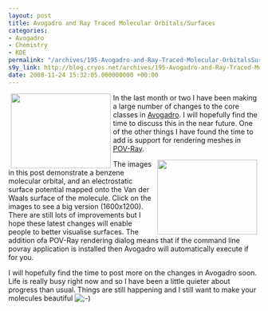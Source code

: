 ```yaml
---
layout: post
title: Avogadro and Ray Traced Molecular Orbitals/Surfaces
categories:
- Avogadro
- Chemistry
- KDE
permalink: "/archives/195-Avogadro-and-Ray-Traced-Molecular-OrbitalsSurfaces.html"
s9y_link: http://blog.cryos.net/archives/195-Avogadro-and-Ray-Traced-Molecular-OrbitalsSurfaces.html
date: 2008-11-24 15:32:05.000000000 +00:00
---
```

<span>
<a class='serendipity_image_link' href='http://blog.cryos.net/uploads/benzene.png' onclick="F1 = window.open('/uploads/benzene.png','Zoom','height=1225,width=1625,top=0,left=160,toolbar=no,menubar=no,location=no,resize=1,resizable=1,scrollbars=yes'); return false;"><!-- s9ymdb:99 --><img class="serendipity_image_left" width="200" height="150" style="float: left; border: 0px; padding-left: 5px; padding-right: 5px;" src="http://blog.cryos.net/uploads/benzene.serendipityThumb.png" alt="" /></a>
<p>In the last month or two I have been making a large number of changes to the core classes in <a href="http://avogadro.openmolecules.net/">Avogadro</a>. I will hopefully find the time to discuss this in the near future. One of the other things I have found the time to add is support for rendering meshes in <a href="http://www.povray.org/">POV-Ray</a>.</p>
<a class='serendipity_image_link' href='http://blog.cryos.net/uploads/benzene-66.png' onclick="F1 = window.open('/uploads/benzene-66.png','Zoom','height=1225,width=1625,top=0,left=160,toolbar=no,menubar=no,location=no,resize=1,resizable=1,scrollbars=yes'); return false;"><!-- s9ymdb:101 --><img class="serendipity_image_right" width="200" height="150" style="float: right; border: 0px; padding-left: 5px; padding-right: 5px;" src="http://blog.cryos.net/uploads/benzene-66.serendipityThumb.png" alt="" /></a>
<p>The images in this post demonstrate a benzene molecular orbital, and an electrostatic surface potential mapped onto the Van der Waals surface of the molecule. Click on the images to see a big version (1600x1200). There are still lots of improvements but I hope these latest changes will enable people to better visualise surfaces. The addition ofa POV-Ray rendering dialog means that if the command line povray application is installed then Avogadro will automatically execute if for you.</p>

<p>I will hopefully find the time to post more on the changes in Avogadro soon. Life is really busy right now and so I have been a little quieter about progress than usual. Things are still happening and I still want to make your molecules beautiful <img src="http://blog.cryos.net/templates/default/img/emoticons/wink.png" alt=";-)" style="display: inline; vertical-align: bottom;" class="emoticon" /></span>
